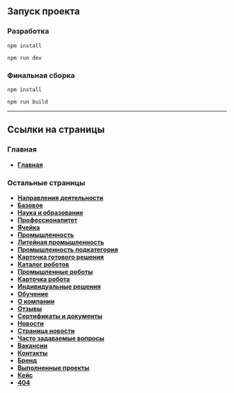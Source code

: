 ## Запуск проекта

### Разработка

`npm install`

`npm run dev`

### Финальная сборка

`npm install`

`npm run build`

---

## Ссылки на страницы

### Главная

- **[Главная](https://vrm-group.netlify.app)**

### Остальные страницы

- **[Направления деятельности](https://vrm-group.netlify.app/subjects.html)**
- **[Базовое](https://vrm-group.netlify.app/subjects-basic.html)**
- **[Наука и образование](https://vrm-group.netlify.app/subjects-science.html)**
- **[Профессионалитет](https://vrm-group.netlify.app/lab.html)**
- **[Ячейка](https://vrm-group.netlify.app/cell.html)**
- **[Промышленность](https://vrm-group.netlify.app/industry.html)**
- **[Литейная промышленность](https://vrm-group.netlify.app/industry-category.html)**
- **[Промышленность подкатегория](https://vrm-group.netlify.app/industry-subcategory.html)**
- **[Карточка готового решения](https://vrm-group.netlify.app/complete-solution.html)**
- **[Каталог роботов](https://vrm-group.netlify.app/robots-catalog.html)**
- **[Промышленные роботы](https://vrm-group.netlify.app/industrial-robots.html)**
- **[Карточка робота](https://vrm-group.netlify.app/robot.html)**
- **[Индивидуальные решения](https://vrm-group.netlify.app/individual-solutions.html)**
- **[Обучение](https://vrm-group.netlify.app/education.html)**
- **[О компании](https://vrm-group.netlify.app/about.html)**
- **[Отзывы](https://vrm-group.netlify.app/reviews.html)**
- **[Сертификаты и документы](https://vrm-group.netlify.app/certificates.html)**
- **[Новости](https://vrm-group.netlify.app/news.html)**
- **[Страница новости](https://vrm-group.netlify.app/article.html)**
- **[Часто задаваемые вопросы](https://vrm-group.netlify.app/faq.html)**
- **[Вакансии](https://vrm-group.netlify.app/vacancies.html)**
- **[Контакты](https://vrm-group.netlify.app/contacts.html)**
- **[Бренд](https://vrm-group.netlify.app/brand.html)**
- **[Выполненные проекты](https://vrm-group.netlify.app/projects.html)**
- **[Кейс](https://vrm-group.netlify.app/project.html)**
- **[404](https://vrm-group.netlify.app/404.html)**
